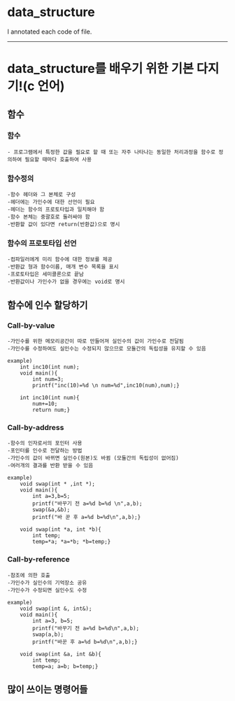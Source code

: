 # data_structure

I annotated each code of file.

***
# data_structure를 배우기 위한 기본 다지기!(c 언어)

## 함수
### 함수 
	- 프로그램에서 특정한 값을 필요로 할 때 또는 자주 나타나는 동일한 처리과정을 함수로 정의하여 필요할 때마다 호출하여 사용
### 함수정의
	-함수 헤더와 그 본체로 구성
	-헤더에는 가인수에 대한 선언이 필요
	-헤더는 함수의 프로토타입과 일치해야 함
	-함수 본체는 중괄호로 둘러싸야 함
	-반환할 값이 있다면 return(반환값)으로 명시

### 함수의 프로토타입 선언
	-컴파일러에게 미리 함수에 대한 정보를 제공
	-반환값 형과 함수이름, 매개 변수 목록을 표시
	-프로토타입은 세미콜론으로 끝남
	-반환값이나 가인수가 없을 경우에는 void로 명시

## 함수에 인수 할당하기
### Call-by-value
	-가인수를 위한 메모리공간이 따로 만들어져 실인수의 값이 가인수로 전달됨
	-가인수를 수정하여도 실인수는 수정되지 않으므로 모듈간의 독립성을 유지할 수 있음

	example)
		int inc10(int num);
		void main(){
			int num=3;
			printf("inc(10)=%d \n num=%d",inc10(num),num);}
		
		int inc10(int num){
			num+=10;
			return num;}


### Call-by-address
	-함수의 인자로서의 포인터 사용
	-포인터를 인수로 전달하는 방법
	-가인수의 값이 바뀌면 실인수(원본)도 바뀜 (모듈간의 독립성이 없어짐)
	-여러개의 결과를 반환 받을 수 있음

	example)
		void swap(int * ,int *);
		void main(){
			int a=3,b=5;
			printf("바꾸기 전 a=%d b=%d \n",a,b);
			swap(&a,&b);
			printf("바 꾼 후 a=%d b=%d\n",a,b);}
		
		void swap(int *a, int *b){
			int temp;
			temp=*a; *a=*b; *b=temp;}

### Call-by-reference
	-참조에 의한 호출
	-가인수가 실인수의 기억장소 공유
	-가인수가 수정되면 실인수도 수정
	
	example)
		void swap(int &, int&);
		void main(){
			int a=3, b=5;
			printf("바꾸기 전 a=%d b=%d\n",a,b);
			swap(a,b);
			printf("바꾼 후 a=%d b=%d\n",a,b);}
		
		void swap(int &a, int &b){
			int temp;
			temp=a; a=b; b=temp;}

## 많이 쓰이는 명령어들
	
